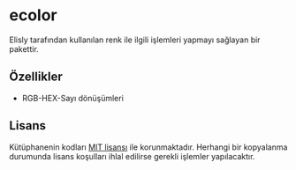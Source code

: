 # ecolor
Elisly tarafından kullanılan renk ile ilgili işlemleri yapmayı sağlayan bir pakettir.

## Özellikler
+ RGB-HEX-Sayı dönüşümleri

## Lisans
Kütüphanenin kodları [MIT lisansı](https://github.com/acarkh/elisly/blob/main/LICENSE) ile korunmaktadır. Herhangi bir kopyalanma durumunda lisans koşulları ihlal edilirse gerekli işlemler yapılacaktır.
